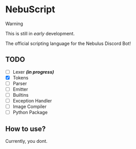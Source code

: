 # NebuScript
> [!WARNING]  
> This is still in *early* development.

The official scripting language for the Nebulus Discord Bot!

## TODO
* [ ] Lexer ***(in progress)***
* [x] Tokens
* [ ] Parser
* [ ] Emitter
* [ ] Builtins
* [ ] Exception Handler
* [ ] Image Compiler
* [ ] Python Package

## How to use?
Currently, you dont.